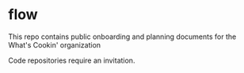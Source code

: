 # flow

This repo contains public onboarding and planning documents for the What's Cookin' organization

Code repositories require an invitation.
